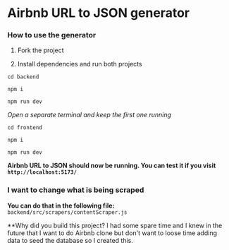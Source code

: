 # Airbnb URL to JSON generator

### How to use the generator
1. Fork the project

2. Install dependencies and run both projects
   
`cd backend`

`npm i`

`npm run dev`  

*Open a separate terminal and keep the first one running*

`cd frontend`

`npm i` 

`npm run dev`

**Airbnb URL to JSON should now be running. You can test it if you visit `http://localhost:5173/`**

### I want to change what is being scraped

**You can do that in the following file:**
`backend/src/scrapers/contentScraper.js`

**Why did you build this project? 
I had some spare time and I knew in the future that I want to do Airbnb clone but don't want to loose time adding data to seed the database so I created this.



